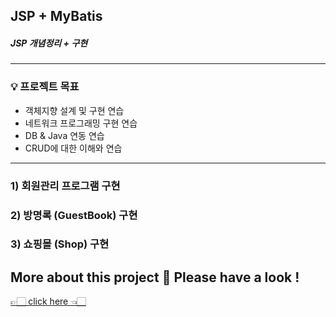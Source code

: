 ## JSP + MyBatis
##### JSP 개념정리 + 구현
---


### 💡 프로젝트 목표

- 객체지향 설계 및 구현 연습
- 네트워크 프로그래밍 구현 연습
- DB & Java 연동 연습
- CRUD에 대한 이해와 연습

---

### 1) 회원관리 프로그램 구현

### 2) 방명록 (GuestBook) 구현

### 3) 쇼핑몰 (Shop) 구현

More about this project 🔽 Please have a look !
---
[👉🏻 click here 👈🏻](https://www.notion.so/Java-Login-Project-23d30d57858c426c9d585b2f089c04b3)
